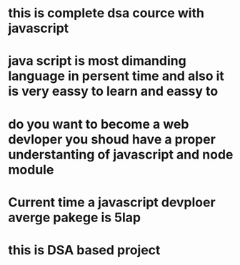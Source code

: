 # this is complete dsa cource with javascript 
# java script is most dimanding language in persent time and also it is very eassy to learn and eassy to
# do you want to become a web devloper you shoud have a proper understanting of javascript and node module 
# Current time a javascript devploer averge pakege is 5lap 
# this is DSA based project
